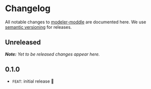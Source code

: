 # Changelog

All notable changes to [modeler-moddle](https://github.com/camunda/modeler-moddle) are documented here. We use [semantic versioning](http://semver.org/) for releases.

## Unreleased

___Note:__ Yet to be released changes appear here._

## 0.1.0

* `FEAT`: initial release 🎉
